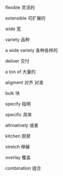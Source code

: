 flexible 灵活的

extensible 可扩展的

wide 宽

variety 品种 

a wide variety 各种各样的

deliver 交付

a ton of 大量的

aligment 对齐 对准

bulk 块

specify 指明

specific 具体

altrnatively 或者

kitchen 厨房

stretch 伸展

overlay 覆盖

combination 组合


